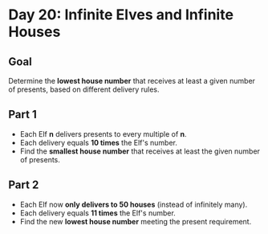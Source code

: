 # Day 20: Infinite Elves and Infinite Houses

## Goal

Determine the **lowest house number** that receives at least a given number of presents, based on different delivery rules.  

## Part 1

- Each Elf **n** delivers presents to every multiple of **n**.  
- Each delivery equals **10 times** the Elf's number.  
- Find the **smallest house number** that receives at least the given number of presents.  

## Part 2

- Each Elf now **only delivers to 50 houses** (instead of infinitely many).  
- Each delivery equals **11 times** the Elf's number.  
- Find the new **lowest house number** meeting the present requirement.  